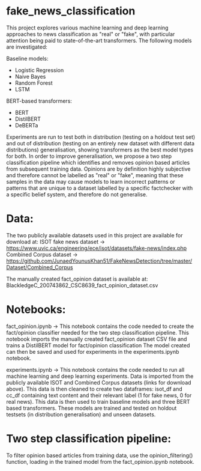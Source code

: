 # fake_news_classification
This project explores various machine learning and deep learning approaches to news classification as "real" or "fake", with particular attention being paid to state-of-the-art transformers. The following models are investigated:

Baseline models: 
- Logistic Regression
- Naive Bayes
- Random Forest
- LSTM

BERT-based transformers: 
- BERT
- DistilBERT
- DeBERTa 

Experiments are run to test both in distribution (testing on a holdout test set) and out of distribution (testing on an entirely new dataset with different data distributions) generalisation, showing transformers as the best model types for both. In order to improve generalisation, we propose a two step classification pipeline which identifies and removes opinion based articles from subsequent training data. Opinions are by definition highly subjective and therefore cannot be labelled as "real" or "fake", meaning that these samples in the data may cause models to learn incorrect patterns or patterns that are unique to a dataset labelled by a specific factchecker with a specific belief system, and therefore do not generalise. 

# Data:
The two publicly available datasets used in this project are available for download at:
	ISOT fake news dataset -> https://www.uvic.ca/engineering/ece/isot/datasets/fake-news/index.php
	Combined Corpus dataset -> https://github.com/JunaedYounusKhan51/FakeNewsDetection/tree/master/Dataset/Combined_Corpus

The manually created fact_opinion dataset is available at: BlackledgeC_200743862_CSC8639_fact_opinion_dataset.csv

# Notebooks:
fact_opinion.ipynb -> This notebook contains the code needed to create the fact/opinion classifier needed for the two step classification pipeline.
		      This notebook imports the manually created fact_opinion dataset CSV file and trains a DistilBERT model for fact/opinion classification
		      The model created can then be saved and used for experiments in the experiments.ipynb notebook.

experiments.ipynb -> This notebook contains the code needed to run all machine learning and deep learning experiments.
		     Data is imported from the publicly available ISOT and Combined Corpus datasets (links for download above).
		     This data is then cleaned to create two dataframes: isot_df and cc_df containing text content and their relevant label (1 for fake news, 0 for real news).
		     This data is then used to train baseline models and three BERT based transformers.
		     These models are trained and tested on holdout testsets (in distribution generalisation) and unseen datasets.
		
# Two step classification pipeline: 
To filter opinion based articles from training data, use the opinion_filtering() function, loading in the trained model from the fact_opinion.ipynb notebook. 

